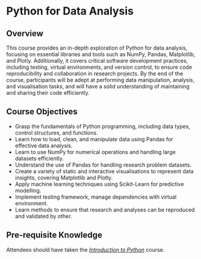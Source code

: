 # Python for Data Analysis

## Overview 
This course provides an in-depth exploration of Python for data analysis, focusing on essential libraries and tools such as NumPy, Pandas, Matplotlib, and Plotly. Additionally, it covers critical software development practices, including testing, virtual environments, and version control, to ensure code reproducibility and collaboration in research projects. By the end of the course, participants will be adept at performing data manipulation, analysis, and visualisation tasks, and will have a solid understanding of maintaining and sharing their code efficiently.

## Course Objectives
- Grasp the fundamentals of Python programming, including data types, control structures, and functions.
- Learn how to load, clean, and manipulate data using Pandas for effective data analysis.
- Learn to use NumPy for numerical operations and handling large datasets efficiently.
- Understand the use of Pandas for handling research problem datasets.
- Create a variety of static and interactive visualisations to represent data insights, covering Matplotlib and Plotly.
- Apply machine learning techniques using Scikit-Learn for predictive modelling.
- Implement testing framework, manage dependencies with virtual environment.
- Learn methods to ensure that research and analyses can be reproduced and validated by other.

## Pre-requisite Knowledge
Attendees should have taken the [*Introduction to Python*](introduction_to_python.md) course.